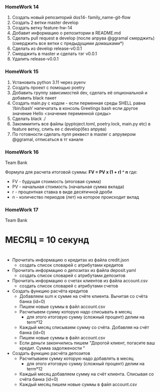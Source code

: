 

### HomeWork 14
1. Создать новый репозиторий dos14-
family_name-git-flow
2. Создать 2 ветки master develop
3. Cоздать ветку feature-hw-14
4. Добавит информацию о репозитории в
README.md
5. Сделать pull request в develop (после апрува
@ggramal смерджить) (cмерджить все ветки с
предыдущими домашками*)
6. Сделать из develop release-v0.0.1
7. Cмерджить в master и сделать тэг v0.0.1
8. Удалить release-v0.0.1

### HomeWork 15
1. Установить python 3.11 через pyenv
2. Создать проект с помощью poetry
3. Добавить группу зависимостей dev, сделать её опциональной и добавить black пакет
4. Создать main.py с кодом - если перменная среды SHELL равна ‘/bin/bash’ напечатать в консоль Greetings bash если другое значение Hello <значение переменной среды>
5. Сделать black ./
5. Закоммитить все файлы (pyptoject.toml, poetry.lock, main.py etc) в feature ветку, слить ее с develop(без апрува)
6. По готовности сделать пулл реквест в master с апрувером @ggramal, отписаться в тг канале

### HomeWork 16
Team Bank

Формула для расчета итоговой суммы:
**FV = PV x (1 + r) ^ n**
где:
* FV - будущая стоимость (итоговая сумма)
* PV - начальная стоимость (начальная сумма вклада)
* r - процентная ставка в виде десятичной дроби
* n - количество периодов (лет) на которое происходит вклад

### HomeWork 17
Team Bank
# МЕСЯЦ = 10 секунд
#
* Прочитать информацию о кредитах из файла credit.json 
  * создать список словарей с атрибутами кредитов
* Прочитать информацию о депозитах из файла deposit.yaml
  * создать список словарей с атрибутами депозитов
* Прочитать информацию о счетах клиентов из файла account.csv
  * создать список словарей с атрибутами счетов
* Создать функцию расчёта кредитов
  * Добавляем sum к сумме на счёте клиента. Вычитая со счёта банка (id=0)
  * Пишем новые суммы в файл account.csv
  * Расчитывем сумму которую надо списывать в месяц
     * для этого итоговую сумму (сложный процент) делим на term*12
  * Каждый месяц списываем сумму со счёта. Добавляя на счёт банка (id=0)
  * Пишем новые суммы в файл account.csv
  * Если деньги закончились пишем "Дорогой клиент, <id> погасите ваш кредит. Сумма задолжености
    <sum>"
* Создать функцию расчёта депозитов
  * Расчитываем сумму которую надо добавлять в месяц
     * для этого итоговую сумму (сложный процент) делим на term*12
  * Каждый месяц добавляем сумму на счёт клиента. Cписывая со счёта банка (id=0)
  * Каждый месяц пишем новые суммы в файл account.csv


